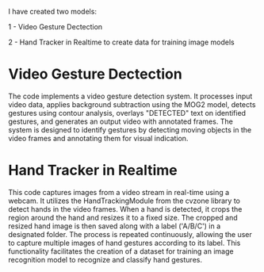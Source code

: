 I have created two models:

1 - Video Gesture Dectection

2 - Hand Tracker in Realtime to create data for training image models

# **Video Gesture Dectection**

The code implements a video gesture detection system. It processes input video data, applies background subtraction using the MOG2 model, detects gestures using contour analysis, overlays "DETECTED" text on identified gestures, and generates an output video with annotated frames. The system is designed to identify gestures by detecting moving objects in the video frames and annotating them for visual indication. 
# **Hand Tracker in Realtime**

This code captures images from a video stream in real-time using a webcam. It utilizes the HandTrackingModule from the cvzone library to detect hands in the video frames. When a hand is detected, it crops the region around the hand and resizes it to a fixed size. The cropped and resized hand image is then saved along with a label ('A/B/C') in a designated folder. The process is repeated continuously, allowing the user to capture multiple images of hand gestures according to its label. This functionality facilitates the creation of a dataset for training an image recognition model to recognize and classify hand gestures.
